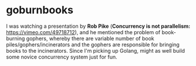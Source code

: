 # goburnbooks

I was watching a presentation by **Rob Pike** (**Concurrency is not parallelism:** <https://vimeo.com/49718712>), and he mentioned the problem of book-burning gophers, whereby there are variable number of book piles/gophers/incinerators and the gophers are responsible for bringing books to the incinerators. Since I'm picking up Golang, might as well build some novice concurrency system just for fun.